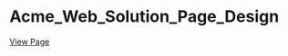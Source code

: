# Acme_Web_Solution_Page_Design

[View Page]( https://ahmed-elbessfy.github.io/Acme_Web_Solution_Page/)
